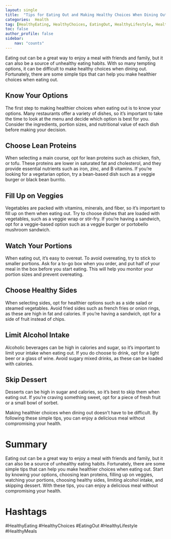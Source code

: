```yaml
---
layout: single
title:  "Tips for Eating Out and Making Healthy Choices When Dining Out"
categories:  Health
tag: [HealthyEating, HealthyChoices, EatingOut, HealthyLifestyle, HealthyMeals, ]
toc: false
author_profile: false
sidebar:
    nav: "counts"
---
```

    
Eating out can be a great way to enjoy a meal with friends and family, but it can also be a source of unhealthy eating habits. With so many tempting options, it can be difficult to make healthy choices when dining out. Fortunately, there are some simple tips that can help you make healthier choices when eating out.

## Know Your Options

The first step to making healthier choices when eating out is to know your options. Many restaurants offer a variety of dishes, so it’s important to take the time to look at the menu and decide which option is best for you. Consider the ingredients, portion sizes, and nutritional value of each dish before making your decision.

## Choose Lean Proteins

When selecting a main course, opt for lean proteins such as chicken, fish, or tofu. These proteins are lower in saturated fat and cholesterol, and they provide essential nutrients such as iron, zinc, and B vitamins. If you’re looking for a vegetarian option, try a bean-based dish such as a veggie burger or black bean burrito.

## Fill Up on Veggies

Vegetables are packed with vitamins, minerals, and fiber, so it’s important to fill up on them when eating out. Try to choose dishes that are loaded with vegetables, such as a veggie wrap or stir-fry. If you’re having a sandwich, opt for a veggie-based option such as a veggie burger or portobello mushroom sandwich.

## Watch Your Portions

When eating out, it’s easy to overeat. To avoid overeating, try to stick to smaller portions. Ask for a to-go box when you order, and put half of your meal in the box before you start eating. This will help you monitor your portion sizes and prevent overeating.

## Choose Healthy Sides

When selecting sides, opt for healthier options such as a side salad or steamed vegetables. Avoid fried sides such as french fries or onion rings, as these are high in fat and calories. If you’re having a sandwich, opt for a side of fruit instead of chips.

## Limit Alcohol Intake

Alcoholic beverages can be high in calories and sugar, so it’s important to limit your intake when eating out. If you do choose to drink, opt for a light beer or a glass of wine. Avoid sugary mixed drinks, as these can be loaded with calories.

## Skip Dessert

Desserts can be high in sugar and calories, so it’s best to skip them when eating out. If you’re craving something sweet, opt for a piece of fresh fruit or a small bowl of sorbet.

Making healthier choices when dining out doesn’t have to be difficult. By following these simple tips, you can enjoy a delicious meal without compromising your health.

# Summary

Eating out can be a great way to enjoy a meal with friends and family, but it can also be a source of unhealthy eating habits. Fortunately, there are some simple tips that can help you make healthier choices when eating out. Start by knowing your options, choosing lean proteins, filling up on veggies, watching your portions, choosing healthy sides, limiting alcohol intake, and skipping dessert. With these tips, you can enjoy a delicious meal without compromising your health. 

# Hashtags

#HealthyEating #HealthyChoices #EatingOut #HealthyLifestyle #HealthyMeals